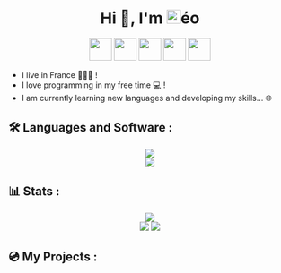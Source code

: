 <h1 align="center">Hi 👋, I'm <img src="https://leo-t-88.github.io/logo.png" height="25px">éo</h1>
<p align="center">
    <a href="https://www.instagram.com/leo.t88/"><img src="https://leo-t-88.github.io/files/insta.png" height="40px"></a>
    <a href="https://discord.com/users/596300572294905857"><img src="https://leo-t-88.github.io/files/discord.png" height="40px"></a>
    <a href="mailto:leothomas743@gmail.com"><img src="https://leo-t-88.github.io/files/gmail.png" height="40px"></a>
    <a href="https://github.com/leo-t-88"><img src="https://leo-t-88.github.io/files/github.png" height="40px"></a>
    <a href="https://codepen.io/leo-t88"><img src="https://leo-t-88.github.io/files/codepen.png" height="40px"></a>
</p>

- I live in France 💙🤍💖 !
- I love programming  in my free time  💻 !
- I am currently learning new languages and developing my skills... 🌐

## 🛠️ Languages and Software :
<p align="center">
  <img src="https://skillicons.dev/icons?i=html,css,js,cs,java"><br>
  <img src="https://skillicons.dev/icons?i=vscode,visualstudio,idea,github,npm,ps">
</p>

## 📊 Stats :
<div align="center">
  <img src="https://streak-stats.demolab.com?user=leo-t-88&theme=transparent&hide_border=true&locale=en"><br>
  <img src="https://github-readme-stats.vercel.app/api?username=leo-t-88&show_icons=true&theme=transparent&hide_border=true">
  <img src="https://github-readme-stats.vercel.app/api/top-langs/?username=leo-t-88&layout=donut&theme=transparent&hide_border=true">
</div>

## 💿 My Projects :
